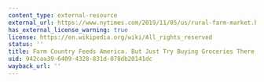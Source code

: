 ```yaml
---
content_type: external-resource
external_url: https://www.nytimes.com/2019/11/05/us/rural-farm-market.html
has_external_license_warning: true
license: https://en.wikipedia.org/wiki/All_rights_reserved
status: ''
title: Farm Country Feeds America. But Just Try Buying Groceries There
uid: 942caa39-6409-4328-831d-078db20141dc
wayback_url: ''
---
```

